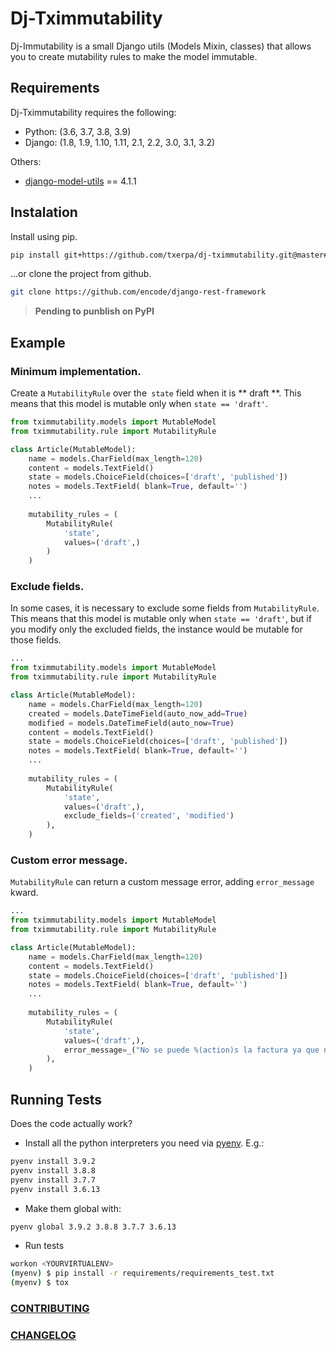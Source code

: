 # Dj-Tximmutability

Dj-Immutability is a small Django utils (Models Mixin, classes) that allows you to create mutability rules to make the model immutable.

## Requirements
Dj-Tximmutability requires the following:

* Python: (3.6, 3.7, 3.8, 3.9)
* Django: (1.8, 1.9, 1.10, 1.11, 2.1, 2.2, 3.0, 3.1, 3.2)

Others:
* [django-model-utils](https://github.com/jazzband/django-model-utils) == 4.1.1

## Instalation
Install using pip.

```bash
pip install git+https://github.com/txerpa/dj-tximmutability.git@master#egg=dj-tximmutability
```
...or clone the project from github.
```bash
git clone https://github.com/encode/django-rest-framework
```
> **Pending to punblish on PyPI**


## Example

### Minimum implementation.
Create a `MutabilityRule` over the` state` field when it is ** draft **.
This means that this model is mutable only when `state == 'draft'`.

```python
from tximmutability.models import MutableModel
from tximmutability.rule import MutabilityRule

class Article(MutableModel):
    name = models.CharField(max_length=120)
    content = models.TextField()
    state = models.ChoiceField(choices=['draft', 'published'])
    notes = models.TextField( blank=True, default='')
    ...
    
    mutability_rules = (
        MutabilityRule(
            'state',
            values=('draft',)
        )
    )
```

### Exclude fields.

In some cases, it is necessary to exclude some fields from `MutabilityRule`.
This means that this model is mutable only when `state == 'draft'`, but if you modify only the excluded fields, 
the instance would be mutable for those fields.
```python
...
from tximmutability.models import MutableModel
from tximmutability.rule import MutabilityRule

class Article(MutableModel):
    name = models.CharField(max_length=120)
    created = models.DateTimeField(auto_now_add=True)
    modified = models.DateTimeField(auto_now=True)
    content = models.TextField()
    state = models.ChoiceField(choices=['draft', 'published'])
    notes = models.TextField( blank=True, default='')
    ...
    
    mutability_rules = (
        MutabilityRule(
            'state',
            values=('draft',),
            exclude_fields=('created', 'modified')
        ),
    )
```

### Custom error message.

`MutabilityRule` can return a custom message error, adding `error_message` kward.
```python
...
from tximmutability.models import MutableModel
from tximmutability.rule import MutabilityRule

class Article(MutableModel):
    name = models.CharField(max_length=120)
    content = models.TextField()
    state = models.ChoiceField(choices=['draft', 'published'])
    notes = models.TextField( blank=True, default='')
    ...
    
    mutability_rules = (
        MutabilityRule(
            'state',
            values=('draft',),
            error_message=_("No se puede %(action)s la factura ya que no está en estado borrador")
        ),
    )
```

## Running Tests

Does the code actually work?

* Install all the python interpreters you need via [pyenv](https://github.com/pyenv/pyenv). E.g.:
```bash
pyenv install 3.9.2
pyenv install 3.8.8
pyenv install 3.7.7
pyenv install 3.6.13
```

* Make them global with:
```bash
pyenv global 3.9.2 3.8.8 3.7.7 3.6.13
```

* Run tests
```bash
workon <YOURVIRTUALENV>
(myenv) $ pip install -r requirements/requirements_test.txt
(myenv) $ tox
```


### [CONTRIBUTING]( ../CONTRIBUTING.md)
### [CHANGELOG]( ../CHANGELOG.md)


<!--
##Features

TODO

-->

